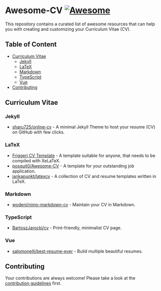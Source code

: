 # Awesome-CV [![Awesome](https://awesome.re/badge.svg)](https://awesome.re)

This repository contains a curated list of awesome resources that can help you with creating and customizing your Curriculum Vitae (CV).

## Table of Content

- [Curriculum Vitae](#curriculum-vitae)
  - [Jekyll](#jekyll)
  - [LaTeX](#latex)
  - [Markdown](#markdown)
  - [TypeScript](#typescript)
  - [Vue](#vue)
- [Contributing](#contributing)

## Curriculum Vitae

### Jekyll

- [sharu725/online-cv](https://github.com/sharu725/online-cv) - A minimal Jekyll Theme to host your resume (CV) on GitHub with few clicks.

### LaTeX

- [Friggeri CV Template](https://www.overleaf.com/latex/templates/friggeri-cv-template/hmnchbfmjgqh) - A template suitable for anyone, that needs to be compiled with XeLaTeX.
- [posquit0/Awesome-CV](https://github.com/posquit0/Awesome-CV) - A template for your outstanding job application.
- [jankapunkt/latexcv](https://github.com/jankapunkt/latexcv) - A collection of CV and resume templates written in LaTeX.

### Markdown

- [wodeni/nimo-markdown-cv](https://github.com/wodeni/nimo-markdown-cv) - Maintain your CV in Markdown.

### TypeScript

- [BartoszJarocki/cv](https://github.com/BartoszJarocki/cv) - Print-friendly, minimalist CV page.

### Vue

- [salomonelli/best-resume-ever](https://github.com/salomonelli/best-resume-ever) - Build multiple beautiful resumes.

## Contributing

Your contributions are always welcome! Please take a look at the [contribution guidelines](CONTRIBUTING.md) first.
